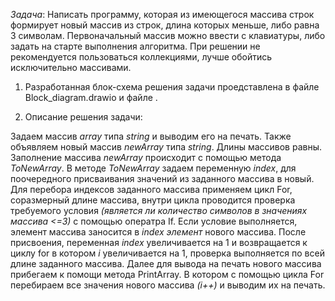 *Задача*: Написать программу, которая из имеющегося массива строк формирует новый массив из строк, длина которых меньше, либо равна 3 символам. Первоначальный массив можно ввести с клавиатуры, либо задать на старте выполнения алгоритма. При решении не рекомендуется пользоваться коллекциями, лучше обойтись исключительно массивами.

1. Разработанная блок-схема решения задачи проедставлена в файле Block_diagram.drawio и файле .

2. Описание решения задачи:


Задаем массив *array* типа *string* и выводим его на печать. Также объявляем новый массив *newArray* типа *string*. Длины массивов равны. 
Заполнение массива *newArray* происходит с помощью метода *ToNewArray*.
В методе *ToNewArray* задаем переменную *index*, для поочередного присваивания значений из заданного массива в новый.
Для перебора индексов заданного массива применяем цикл For, соразмерный длине массива, внутри цикла проводится проверка требуемого условия *(является ли количество символов в значениях массива <=3)* c помощью оператра If. 
Если условие выполняется, элемент массива заносится в *index элемент* нового массива. После присвоения, переменная *index* увеличивается на 1 и возвращается к циклу for в котором *i* увеличивается на 1, проверка выполняется по всей длине заданного массива.
Далее для вывода на печать нового массива прибегаем к помощи метода PrintArray. В котором с помощью цикла For перебираем все значения нового массива *(i++)* и выводим их на печать.

